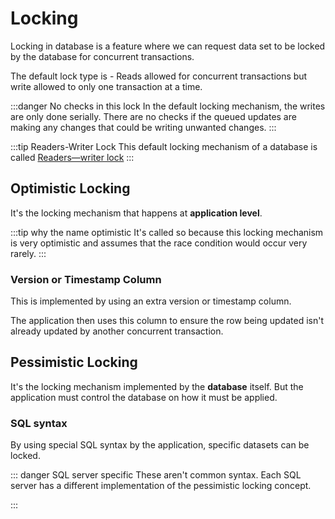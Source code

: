 # Locking

Locking in database is a feature where we can request data set to be locked by the database
for concurrent transactions.

The default lock type is - Reads allowed for concurrent transactions
but write allowed to only one transaction at a time.

:::danger No checks in this lock
In the default locking mechanism, the writes are only done serially.
There are no checks if the queued updates are making any changes
that could be writing unwanted changes.
:::

:::tip Readers-Writer Lock
This default locking mechanism of a database is called
[Readers—writer lock](https://en.wikipedia.org/wiki/Readers%E2%80%93writer_lock)
:::

## Optimistic Locking

It's the locking mechanism that happens at **application level**.

:::tip why the name optimistic
It's called so because this locking mechanism is very optimistic
and assumes that the race condition would occur very rarely.
:::

### Version or Timestamp Column

This is implemented by using an extra version or timestamp column.

The application then uses this column to ensure the row being updated
isn't already updated by another concurrent transaction.

## Pessimistic Locking

It's the locking mechanism implemented by the **database** itself.
But the application must control the database on how it must be applied.

### SQL syntax

By using special SQL syntax by the application, specific datasets can be locked.

::: danger SQL server specific
These aren't common syntax.
Each SQL server has a different implementation of the pessimistic locking concept.

:::
